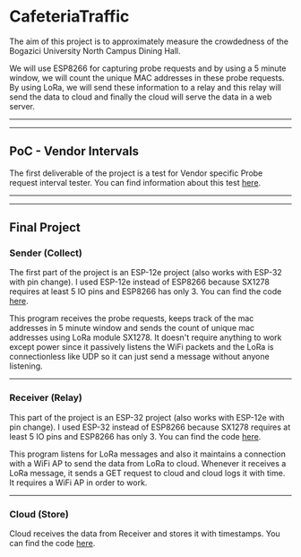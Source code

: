# CafeteriaTraffic

The aim of this project is to approximately measure the crowdedness of the Bogazici University North Campus Dining Hall.

We will use ESP8266 for capturing probe requests and by using a 5 minute window, we will count the unique MAC addresses in these probe requests. By using LoRa, we will send these information to a relay and this relay will send the data to cloud and finally the cloud will serve the data in a web server.

---
---

## PoC - Vendor Intervals

The first deliverable of the project is a test for Vendor specific Probe request interval tester. You can find information about this test [here](test_for_vendor_intervals).

---
---

## Final Project
### Sender (Collect)

The first part of the project is an ESP-12e project (also works with ESP-32 with pin change). I used ESP-12e instead of ESP8266 because SX1278 requires at least 5 IO pins and ESP8266 has only 3. You can find the code [here](esp_send_project).

This program receives the probe requests, keeps track of the mac addresses in 5 minute window and sends the count of unique mac addresses using LoRa module SX1278. It doesn't require anything to work except power since it passively listens the WiFi packets and the LoRa is connectionless like UDP so it can just send a message without anyone listening.

---

### Receiver (Relay)

This part of the project is an ESP-32 project (also works with ESP-12e with pin change). I used ESP-32 instead of ESP8266 because SX1278 requires at least 5 IO pins and ESP8266 has only 3. You can find the code [here](esp_recv_project).

This program listens for LoRa messages and also it maintains a connection with a WiFi AP to send the data from LoRa to cloud. Whenever it receives a LoRa message, it sends a GET request to cloud and cloud logs it with time. It requires a WiFi AP in order to work.

---

### Cloud (Store)

Cloud receives the data from Receiver and stores it with timestamps. You can find the code [here](server_codes).